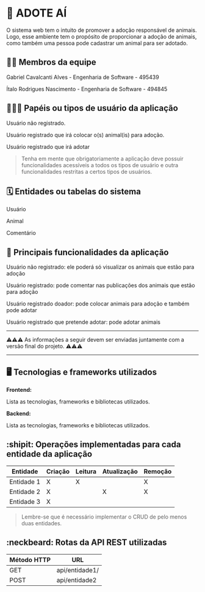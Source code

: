 # :checkered_flag: ADOTE AÍ

O sistema web tem o intuito de promover a adoção responsável de animais. Logo, esse ambiente tem o propósito de proporcionar a adoção de animais, como também uma pessoa pode cadastrar um animal para ser adotado.

## :technologist: Membros da equipe

Gabriel Cavalcanti Alves - Engenharia de Software - 495439

Ítalo Rodrigues Nascimento - Engenharia de Software - 494845

## :people_holding_hands: Papéis ou tipos de usuário da aplicação

Usuário não registrado.

Usuário registrado que irá colocar o(s) animal(is) para adoção.

Usuário registrado que irá adotar 


> Tenha em mente que obrigatoriamente a aplicação deve possuir funcionalidades acessíveis a todos os tipos de usuário e outra funcionalidades restritas a certos tipos de usuários.

## :spiral_calendar: Entidades ou tabelas do sistema

Usuário

Animal

Comentário

## :triangular_flag_on_post:	 Principais funcionalidades da aplicação

Usuário não registrado: ele poderá só visualizar os animais que estão para adoção

Usuário registrado:  pode comentar nas publicações dos animais que estão para adoção

Usuário registrado doador: pode colocar animais para adoção e também pode adotar

Usuário registrado que pretende adotar: pode adotar animais


----

:warning::warning::warning: As informações a seguir devem ser enviadas juntamente com a versão final do projeto. :warning::warning::warning:


----

## :desktop_computer: Tecnologias e frameworks utilizados

**Frontend:**

Lista as tecnologias, frameworks e bibliotecas utilizados.

**Backend:**

Lista as tecnologias, frameworks e bibliotecas utilizados.


## :shipit: Operações implementadas para cada entidade da aplicação


| Entidade| Criação | Leitura | Atualização | Remoção |
| --- | --- | --- | --- | --- |
| Entidade 1 | X |  X  |  | X |
| Entidade 2 | X |    |  X | X |
| Entidade 3 | X |    |  |  |

> Lembre-se que é necessário implementar o CRUD de pelo menos duas entidades.

## :neckbeard: Rotas da API REST utilizadas

| Método HTTP | URL |
| --- | --- |
| GET | api/entidade1/|
| POST | api/entidade2 |
